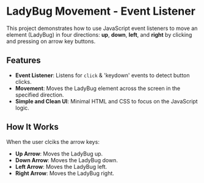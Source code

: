 # LadyBug Movement - Event Listener

This project demonstrates how to use JavaScript event listeners to move an element (LadyBug) in four directions: **up**, **down**, **left**, and **right** by clicking and pressing on arrow key buttons.

## Features

- **Event Listener**: Listens for `click` & 'keydown' events to detect button clicks.
- **Movement**: Moves the LadyBug element across the screen in the specified direction.
- **Simple and Clean UI**: Minimal HTML and CSS to focus on the JavaScript logic.

## How It Works

When the user clciks the arrow keys:

- **Up Arrow**: Moves the LadyBug up.
- **Down Arrow**: Moves the LadyBug down.
- **Left Arrow**: Moves the LadyBug left.
- **Right Arrow**: Moves the LadyBug right.
